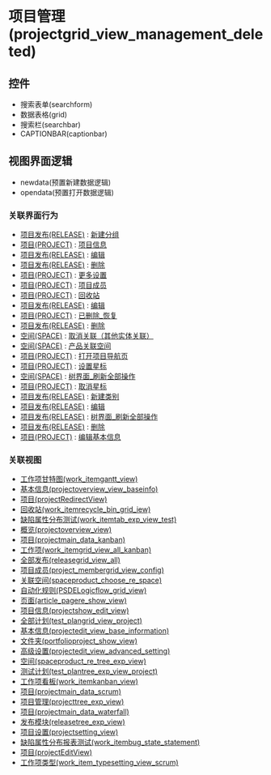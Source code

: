 # 项目管理(projectgrid_view_management_deleted)  <!-- {docsify-ignore-all} -->




<el-skeleton style="width:60%">
	<template #template>
		<div style="padding-bottom: 5px;">
			<div style="height:40px;display: flex;align-items: center;justify-content: space-between;">
				<el-tooltip content="页面标题">
					<el-skeleton-item variant="text" style="height:40px;"></el-skeleton-item>
				</el-tooltip>
				<el-tooltip content="搜索栏">
				    <el-skeleton-item variant="text" style="margin-left: 10px;height:40px;width:300px;"></el-skeleton-item>
				</el-tooltip>
				<el-skeleton style="width:250px;">
					<template #template>
						<el-tooltip content="工具栏">
							<div style="display: flex;align-items: center;justify-content:end">
								<el-skeleton-item variant="text" style="margin-left: 10px;height:40px;width:80px"></el-skeleton-item>
								<el-skeleton-item variant="text" style="margin-left: 10px;height:40px;width:80px"></el-skeleton-item>
								<el-skeleton-item variant="text" style="margin-left: 10px;height:40px;width:80px"></el-skeleton-item>
							</div>
						</el-tooltip>
					</template>
				</el-skeleton>
			</div>
		</div>
		<el-tooltip content="数据表格">
			<el-skeleton-item variant="p" style="height:300px"></el-skeleton-item>
		</el-tooltip>
	</template>
</el-skeleton>


## 控件
  * 搜索表单(searchform)
  * 数据表格(grid)
  * 搜索栏(searchbar)
  * CAPTIONBAR(captionbar)

## 视图界面逻辑
  * newdata(预置新建数据逻辑)
  * opendata(预置打开数据逻辑)


### 关联界面行为
  * [项目发布(RELEASE)](module/ProjMgmt/Release) : [新建分组](module/ProjMgmt/Release#界面行为)
  * [项目(PROJECT)](module/ProjMgmt/Project) : [项目信息](module/ProjMgmt/Project#界面行为)
  * [项目发布(RELEASE)](module/ProjMgmt/Release) : [编辑](module/ProjMgmt/Release#界面行为)
  * [项目发布(RELEASE)](module/ProjMgmt/Release) : [删除](module/ProjMgmt/Release#界面行为)
  * [项目(PROJECT)](module/ProjMgmt/Project) : [更多设置](module/ProjMgmt/Project#界面行为)
  * [项目(PROJECT)](module/ProjMgmt/Project) : [项目成员](module/ProjMgmt/Project#界面行为)
  * [项目(PROJECT)](module/ProjMgmt/Project) : [回收站](module/ProjMgmt/Project#界面行为)
  * [项目发布(RELEASE)](module/ProjMgmt/Release) : [编辑](module/ProjMgmt/Release#界面行为)
  * [项目(PROJECT)](module/ProjMgmt/Project) : [已删除_恢复](module/ProjMgmt/Project#界面行为)
  * [项目发布(RELEASE)](module/ProjMgmt/Release) : [删除](module/ProjMgmt/Release#界面行为)
  * [空间(SPACE)](module/Wiki/Space) : [取消关联（其他实体关联）](module/Wiki/Space#界面行为)
  * [空间(SPACE)](module/Wiki/Space) : [产品关联空间](module/Wiki/Space#界面行为)
  * [项目(PROJECT)](module/ProjMgmt/Project) : [打开项目导航页](module/ProjMgmt/Project#界面行为)
  * [项目(PROJECT)](module/ProjMgmt/Project) : [设置星标](module/ProjMgmt/Project#界面行为)
  * [空间(SPACE)](module/Wiki/Space) : [树界面_刷新全部操作](module/Wiki/Space#界面行为)
  * [项目(PROJECT)](module/ProjMgmt/Project) : [取消星标](module/ProjMgmt/Project#界面行为)
  * [项目发布(RELEASE)](module/ProjMgmt/Release) : [新建类别](module/ProjMgmt/Release#界面行为)
  * [项目发布(RELEASE)](module/ProjMgmt/Release) : [编辑](module/ProjMgmt/Release#界面行为)
  * [项目发布(RELEASE)](module/ProjMgmt/Release) : [树界面_刷新全部操作](module/ProjMgmt/Release#界面行为)
  * [项目发布(RELEASE)](module/ProjMgmt/Release) : [删除](module/ProjMgmt/Release#界面行为)
  * [项目(PROJECT)](module/ProjMgmt/Project) : [编辑基本信息](module/ProjMgmt/Project#界面行为)

### 关联视图
  * [工作项甘特图(work_itemgantt_view)](app/view/work_itemgantt_view)
  * [基本信息(projectoverview_view_baseinfo)](app/view/projectoverview_view_baseinfo)
  * [项目(projectRedirectView)](app/view/projectRedirectView)
  * [回收站(work_itemrecycle_bin_grid_iew)](app/view/work_itemrecycle_bin_grid_iew)
  * [缺陷属性分布测试(work_itemtab_exp_view_test)](app/view/work_itemtab_exp_view_test)
  * [概览(projectoverview_view)](app/view/projectoverview_view)
  * [项目(projectmain_data_kanban)](app/view/projectmain_data_kanban)
  * [工作项(work_itemgrid_view_all_kanban)](app/view/work_itemgrid_view_all_kanban)
  * [全部发布(releasegrid_view_all)](app/view/releasegrid_view_all)
  * [项目成员(project_membergrid_view_config)](app/view/project_membergrid_view_config)
  * [关联空间(spaceproduct_choose_re_space)](app/view/spaceproduct_choose_re_space)
  * [自动化规则(PSDELogicflow_grid_view)](app/view/PSDELogicflow_grid_view)
  * [页面(article_pagere_show_view)](app/view/article_pagere_show_view)
  * [项目信息(projectshow_edit_view)](app/view/projectshow_edit_view)
  * [全部计划(test_plangrid_view_project)](app/view/test_plangrid_view_project)
  * [基本信息(projectedit_view_base_information)](app/view/projectedit_view_base_information)
  * [文件夹(portfolioproject_show_view)](app/view/portfolioproject_show_view)
  * [高级设置(projectedit_view_advanced_setting)](app/view/projectedit_view_advanced_setting)
  * [空间(spaceproduct_re_tree_exp_view)](app/view/spaceproduct_re_tree_exp_view)
  * [测试计划(test_plantree_exp_view_project)](app/view/test_plantree_exp_view_project)
  * [工作项看板(work_itemkanban_view)](app/view/work_itemkanban_view)
  * [项目(projectmain_data_scrum)](app/view/projectmain_data_scrum)
  * [项目管理(projecttree_exp_view)](app/view/projecttree_exp_view)
  * [项目(projectmain_data_waterfall)](app/view/projectmain_data_waterfall)
  * [发布模块(releasetree_exp_view)](app/view/releasetree_exp_view)
  * [项目设置(projectsetting_view)](app/view/projectsetting_view)
  * [缺陷属性分布报表测试(work_itembug_state_statement)](app/view/work_itembug_state_statement)
  * [项目(projectEditView)](app/view/projectEditView)
  * [工作项类型(work_item_typesetting_view_scrum)](app/view/work_item_typesetting_view_scrum)

<script>
 const { createApp } = Vue
  createApp({
    data() {
      return {
        message: '!'
      }
    }
  }).use(ElementPlus).mount('#app')
</script>